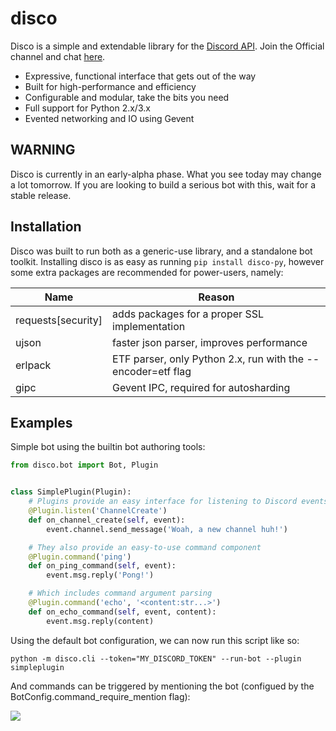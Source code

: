 # disco
Disco is a simple and extendable library for the [Discord API](https://discordapp.com/developers/docs/intro). Join the Official channel and chat [here](https://discord.gg/XJRZSQk).

- Expressive, functional interface that gets out of the way
- Built for high-performance and efficiency
- Configurable and modular, take the bits you need
- Full support for Python 2.x/3.x
- Evented networking and IO using Gevent

## WARNING

Disco is currently in an early-alpha phase. What you see today may change a lot tomorrow. If you are looking to build a serious bot with this, wait for a stable release.

## Installation

Disco was built to run both as a generic-use library, and a standalone bot toolkit. Installing disco is as easy as running `pip install disco-py`, however some extra packages are recommended for power-users, namely:

|Name|Reason|
|----|------|
|requests[security]|adds packages for a proper SSL implementation|
|ujson|faster json parser, improves performance|
|erlpack|ETF parser, only Python 2.x, run with the --encoder=etf flag|
|gipc|Gevent IPC, required for autosharding|

## Examples

Simple bot using the builtin bot authoring tools:

```python
from disco.bot import Bot, Plugin


class SimplePlugin(Plugin):
    # Plugins provide an easy interface for listening to Discord events
    @Plugin.listen('ChannelCreate')
    def on_channel_create(self, event):
        event.channel.send_message('Woah, a new channel huh!')

    # They also provide an easy-to-use command component
    @Plugin.command('ping')
    def on_ping_command(self, event):
        event.msg.reply('Pong!')

    # Which includes command argument parsing
    @Plugin.command('echo', '<content:str...>')
    def on_echo_command(self, event, content):
        event.msg.reply(content)
```

Using the default bot configuration, we can now run this script like so:

`python -m disco.cli --token="MY_DISCORD_TOKEN" --run-bot --plugin simpleplugin`

And commands can be triggered by mentioning the bot (configued by the BotConfig.command\_require\_mention flag):

![](http://i.imgur.com/Vw6T8bi.png)
